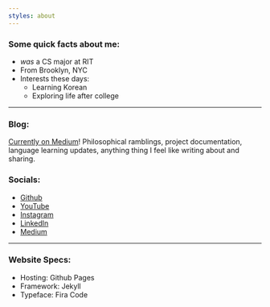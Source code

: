```yaml
---
styles: about
---
```


<!-- <div id="about-selfie">
    <img src="/assets/images/selfie.jpg">
</div> -->

### Some quick facts about me:
- *was* a CS major at RIT
- From Brooklyn, NYC
- Interests these days:
    - Learning Korean
    - Exploring life after college

---

### Blog:

[Currently on Medium](https://medium.com/@serviceuser5705)! Philosophical ramblings,
project documentation, language learning updates, anything thing I feel like
writing about and sharing.

### Socials:
- [Github](https://github.com/brainuser5705)
- [YouTube](https://www.youtube.com/@brainuser5705)
- [Instagram](https://www.instagram.com/brainuser5705/)
- [LinkedIn](https://www.linkedin.com/in/ashley-liew-ab1124221/)
- [Medium](https://medium.com/@serviceuser5705)

---

### Website Specs:
- Hosting: Github Pages
- Framework: Jekyll
- Typeface: Fira Code